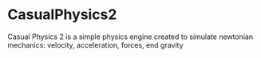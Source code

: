 # CasualPhysics2
Casual Physics 2 is a simple physics engine created to simulate newtonian mechanics: velocity, acceleration, forces, end gravity
